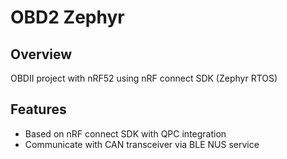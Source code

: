 # OBD2 Zephyr 
## Overview

OBDII project with nRF52 using nRF connect SDK (Zephyr RTOS)

## Features

- Based on nRF connect SDK with QPC integration
- Communicate with CAN transceiver via BLE NUS service
